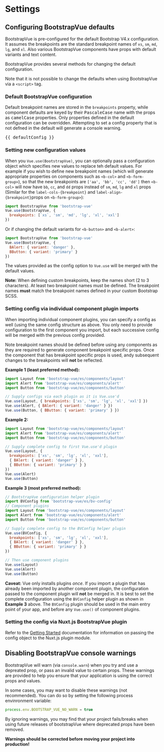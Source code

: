 # Settings

## Configuring BootstrapVue defaults

BootstrapVue is pre-configured for the default Bootstrap V4.x configuration. It assumes the breakpoints
are the standard breakpoint names of `xs`, `sm`, `md`, `lg`, and `xl`. Also various BootstrapVue
components have props with default variants and text content.

BootstrapVue provides several methods for changing the default configuration.

Note that it is not possible to change the defaults when using BootstrapVue via a `<script>` tag.

### Default BootstrapVue configuration

Default breakpoint names are stored in the `breakpoints` property, while component defaults are keyed
by their <samp>PascaleCase</samp> name with the props as <samp>camelCase</samp> properties. Only
properties defined in the default configuration can be overridden. Attempting to set a config property
that is not defned in the default will generate a console warning.

<pre class="hljs json text-monospace p-2">
{{ defaultConfig }}
</pre>

### Setting new configuration values

When you `Vue.use(BootstrapVue)`, you can optionally pass a configuration object which specifies
new values to replace teh default values.  For example if you wish to define new breakpoint names
(which will generate appropriate properties on components such as `<b-col>` and `<b-form-group>`),
so that the new breakpoints are `['aa', 'bb', 'cc', 'dd']` then `<b-col>` will now have `bb`, `cc`,
and `dd` props instead of `sm`, `md`, `lg` and `xl` props (Similar for the `label-cols-{breakpoint}` and
`label-align-{breakpoint}`props on `<b-form-group>`):

```js
import BootstrapVue from 'bootstrap-vue'
Vue.use(BootstrapVue, {
  breakpoints: [`xs`, 'sm', 'md', 'lg', 'xl', 'xxl']
})
```

Or if changing the default variants for `<b-button>` and `<b-alert>`:

```js
import BootstrapVue from 'bootstrap-vue'
Vue.use(BootstrapVue, {
  BAlert: { variant: 'danger' },
  BButton: { variant: 'primary' }
})
```

The values provided as the config option to `Vue.use` will be merged with the default values.

**Note:** When defining custom breakpoints, keep the names short (2 to 3 characters). At least two
breakpoint names must be defined. The breakpoint names **must** match the breakpoint names defined in
your custom Bootstrap SCSS.

### Setting config via individual component plugin imports

When importing individual component plugins, you can specify a config as well (using the same
config structure as above.  You only need to provide configuration to the first component you
import, but each successive config will be merged with the previous config provided.

Note breakpoint names should be defined before using any components as they are required to
generate component breakpoint specific props. Once the component that has breakpoint specific
props is used, andy subsequent changes to the breakpoints will **not** be reflected.

**Example 1 (least preferred method):**

<!-- eslint-disable import/first, import/no-duplicates -->

```js
import Layout from 'bootstrap-vue/es/components/layout'
import Alert from 'bootstrap-vue/es/components/alert'
import Button from 'bootstrap-vue/es/components/button'

// Supply configs via each plugin as it is Vue.use'd
Vue.use(Layout, { breakpoints: ['xs', 'sm', 'lg', 'xl', 'xxl'] })
Vue.use(Alert, { BAlert: { variant: 'danger' } })
Vue.use(Button, { BButton: { variant: 'primary' } })
```

**Example 2:**

<!-- eslint-disable import/first, import/no-duplicates -->

```js
import Layout from 'bootstrap-vue/es/components/layout'
import Alert from 'bootstrap-vue/es/components/alert'
import Button from 'bootstrap-vue/es/components/button'

// Supply complete config to first Vue.use'd plugin
Vue.use(Layout, {
  breakpoints: ['xs', 'sm', 'lg', 'xl', 'xxl'],
  { BAlert: { variant: 'danger' } },
  { BButton: { variant: 'primary' } }
})
Vue.use(Alert)
Vue.use(Button)
```

**Example 3 (most preferred method):**

<!-- eslint-disable import/first, import/no-duplicates -->

```js
// BootstrapVue configuration helper plugin
import BVConfig from 'bootstrap-vue/es/bv-config'
// Component plugins
import Layout from 'bootstrap-vue/es/components/layout'
import Alert from 'bootstrap-vue/es/components/alert'
import Button from 'bootstrap-vue/es/components/button'

// Supply complete config to the BVConfig helper plugin
Vue.use(BVConfig, {
  breakpoints: ['xs', 'sm', 'lg', 'xl', 'xxl'],
  { BAlert: { variant: 'danger' } },
  { BButton: { variant: 'primary' } }
})

// Then use component plugins
Vue.use(Layout)
Vue.use(Alert)
Vue.use(Button)
```

**Caveat:** Vue only installs plugins _once_. If you import a plugin that has already been
imported by another component plugin, the configuration passed to the component plugin will
**not** be merged in.  It is best to set the complete configuration using the `BVConfig`
helper plugin as shown in **Example 3** above. The `BVConfig` plugin should be used in the
main entry point of your app, and before any `Vue.use()` of component plugins.

### Setting the config via Nuxt.js BootstrapVue plugin

Refer to the [Getting Started](/docs/#nuxtjs-plugin-module) documentation for information on
passing the config object to the Nuxt.js plugin module.

## Disabling BootstrapVue console warnings

BootstrapVue will warn (via `console.warn`) when you try and use a depreated prop, or pass
an invalid value to certain props. These warnings are provided to help you ensure that your
application is using the correct props and values.

In some cases, you may want to disable these warnings (not recommended). You can do so by
setting the following process envinronment variable:

<!-- eslint-disable no-unused-vars -->

```js
process.env.BOOTSTRAP_VUE_NO_WARN = true
```

By ignoring warnings, you may find that your project fails/breaks when using future releases
of bootstrapVue where deprecated props have been removed.

**Warnings should be corrected before moving your project into production!**
